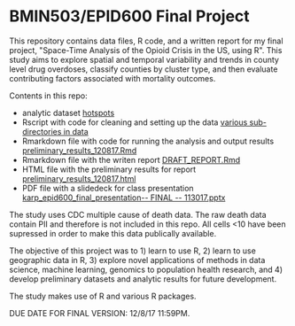 # BMIN503/EPID600 Final Project

This repository contains data files, R code, and a written report for my final project, "Space-Time Analysis of the Opioid Crisis in the US, using R". This study aims to explore spatial and temporal variability and trends in county level drug overdoses, classify counties by cluster type, and then evaluate contributing factors associated with mortality outcomes. 

Contents in this repo:
 - analytic dataset [hotspots](https://github.com/dnkarp/BMIN503_Final_Project/blob/master/data/hotspots/hotspots.suppressed.Rda)
 - Rscript with code for cleaning and setting up the data [various sub-directories in data](https://github.com/dnkarp/BMIN503_Final_Project/tree/master/data)
 - Rmarkdown file with code for running the analysis and output results [preliminary_results_120817.Rmd](https://github.com/dnkarp/BMIN503_Final_Project/blob/master/code/preliminary_results_120817.Rmd)
 - Rmarkdown file with the writen report [DRAFT_REPORT.Rmd](https://github.com/dnkarp/BMIN503_Final_Project/blob/master/DRAFT_REPORT.Rmd)
 - HTML file with the preliminary results for report [preliminary_results_120817.html](https://github.com/dnkarp/BMIN503_Final_Project/blob/master/preliminary_results_120817.html)
 - PDF file with a slidedeck for class presentation [karp_epid600_final_presentation-- FINAL -- 113017.pptx](https://github.com/dnkarp/BMIN503_Final_Project/blob/master/presentation/karp_epid600_final_presentation--%20FINAL%20--%20113017.pptx)

The study uses CDC multiple cause of death data. The raw death data contain PII and therefore is not included in this repo.  All cells <10 have been supressed in order to make this data publically available.

The objective of this project was to 1) learn to use R, 2) learn to use geographic data in R, 3) explore novel applications of methods in data science, machine learning, genomics to population health research, and 4) develop preliminary datasets and analytic results for future development.

The study makes use of R and various R packages.  

DUE DATE FOR FINAL VERSION: 12/8/17 11:59PM.
